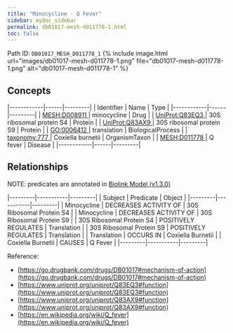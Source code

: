 ```yaml
---
title: "Minocycline - Q Fever"
sidebar: mydoc_sidebar
permalink: db01017-mesh-d011778-1.html
toc: false 
---
```



Path ID: `DB01017_MESH_D011778_1`
{% include image.html url="images/db01017-mesh-d011778-1.png" file="db01017-mesh-d011778-1.png" alt="db01017-mesh-d011778-1" %}

## Concepts

|------------|------|---------|
| Identifier | Name | Type    |
|------------|------|---------|
| <a href="https://identifiers.org/MESH:D008911">MESH:D008911 </a> | minocycline | Drug |
| <a href="https://identifiers.org/UniProt:Q83EQ3">UniProt:Q83EQ3 </a> | 30S ribosomal protein S4 | Protein |
| <a href="https://identifiers.org/UniProt:Q83AX9">UniProt:Q83AX9 </a> | 30S ribosomal protein S9 | Protein |
| <a href="https://identifiers.org/GO:0006412">GO:0006412 </a> | translation | BiologicalProcess |
| <a href="https://identifiers.org/taxonomy:777">taxonomy:777 </a> | Coxiella burnetii | OrganismTaxon |
| <a href="https://identifiers.org/MESH:D011778">MESH:D011778 </a> | Q fever | Disease |
|------------|------|---------|

## Relationships


NOTE: predicates are annotated in <a href="https://github.com/biolink/biolink-model/releases/tag/v1.3.0">Biolink Model (v1.3.0)</a>

|---------|-----------|---------|
| Subject | Predicate | Object  |
|---------|-----------|---------|
| Minocycline | DECREASES ACTIVITY OF | 30S Ribosomal Protein S4 |
| Minocycline | DECREASES ACTIVITY OF | 30S Ribosomal Protein S9 |
| 30S Ribosomal Protein S4 | POSITIVELY REGULATES | Translation |
| 30S Ribosomal Protein S9 | POSITIVELY REGULATES | Translation |
| Translation | OCCURS IN | Coxiella Burnetii |
| Coxiella Burnetii | CAUSES | Q Fever |
|---------|-----------|---------|

Reference: 
  - [https://go.drugbank.com/drugs/DB01017#mechanism-of-action](https://go.drugbank.com/drugs/DB01017#mechanism-of-action)
  - [https://www.uniprot.org/uniprot/Q83EQ3#function](https://www.uniprot.org/uniprot/Q83EQ3#function)
  - [https://www.uniprot.org/uniprot/Q83AX9#function](https://www.uniprot.org/uniprot/Q83AX9#function)
  - [https://en.wikipedia.org/wiki/Q_fever](https://en.wikipedia.org/wiki/Q_fever)
